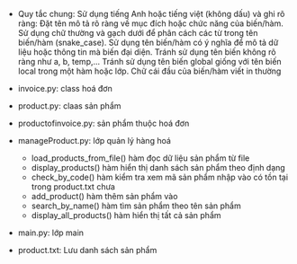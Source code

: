 * Quy tắc chung:
Sử dụng tiếng Anh hoặc tiếng việt (không dấu) và ghi rõ ràng:
Đặt tên mô tả rõ ràng về mục đích hoặc chức năng của biến/hàm.
Sử dụng chữ thường và gạch dưới để phân cách các từ trong tên biến/hàm (snake_case).
Sử dụng tên biến/hàm có ý nghĩa để mô tả dữ liệu hoặc thông tin mà biến đại diện.
Tránh sử dụng tên biến không rõ ràng như a, b, temp,...
Tránh sử dụng tên biến global giống với tên biến local trong một hàm hoặc lớp.
Chữ cái đầu của biến/hàm viết in thường

- invoice.py: class hoá đơn

- product.py: claas sản phẩm

- productofinvoice.py: sản phẩm thuộc hoá đơn

- manageProduct.py: lớp quản lý hàng hoá
	+ load_products_from_file() hàm đọc dữ liệu sản phẩm từ file
	+ display_products() hàm hiển thị danh sách sản phẩm theo định dạng
	+ check_by_code() hàm kiểm tra xem mã sản phẩm nhập vào có tồn tại trong product.txt chưa
	+ add_product() hàm thêm sản phẩm vào
	+ search_by_name() hàm tìm sản phẩm theo tên sản phẩm
	+ display_all_products() hàm hiển thị tất cả sản phẩm

- main.py: lớp main

- product.txt: Lưu danh sách sản phẩm